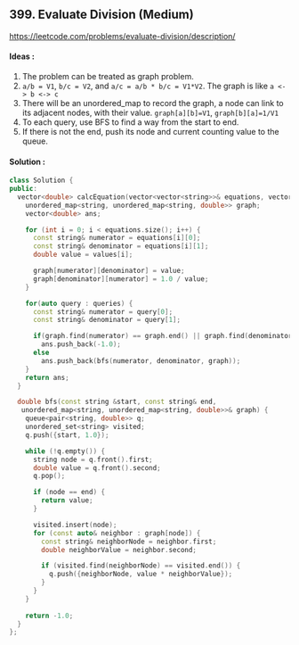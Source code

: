## **399. Evaluate Division (Medium)**


https://leetcode.com/problems/evaluate-division/description/


#### Ideas :
1. The problem can be treated as graph problem. 
2. `a/b = V1`, `b/c = V2`, and `a/c = a/b * b/c = V1*V2`. The graph is like `a <-> b <-> c`
3. There will be an unordered_map to record the graph, a node can link to its adjacent nodes, with their value. `graph[a][b]=V1`, `graph[b][a]=1/V1`
4. To each query, use BFS to find a way from the start to end.
5. If there is not the end, push its node and current counting value to the queue.


#### Solution :
```C++
class Solution {
public:
  vector<double> calcEquation(vector<vector<string>>& equations, vector<double>& values, vector<vector<string>>& queries) {
    unordered_map<string, unordered_map<string, double>> graph;
    vector<double> ans;

    for (int i = 0; i < equations.size(); i++) {
      const string& numerator = equations[i][0];
      const string& denominator = equations[i][1];
      double value = values[i];

      graph[numerator][denominator] = value;
      graph[denominator][numerator] = 1.0 / value;
    }

    for(auto query : queries) {
      const string& numerator = query[0];
      const string& denominator = query[1];

      if(graph.find(numerator) == graph.end() || graph.find(denominator) == graph.end())
        ans.push_back(-1.0);
      else 
        ans.push_back(bfs(numerator, denominator, graph));
    }
    return ans;
  }

  double bfs(const string &start, const string& end,
   unordered_map<string, unordered_map<string, double>>& graph) {
    queue<pair<string, double>> q;
    unordered_set<string> visited;
    q.push({start, 1.0});

    while (!q.empty()) {
      string node = q.front().first;
      double value = q.front().second;
      q.pop();

      if (node == end) {
        return value;
      }

      visited.insert(node);
      for (const auto& neighbor : graph[node]) {
        const string& neighborNode = neighbor.first;
        double neighborValue = neighbor.second;

        if (visited.find(neighborNode) == visited.end()) {
          q.push({neighborNode, value * neighborValue});
        }
      }
    }
    
    return -1.0;
  }
};
```
